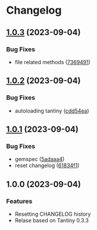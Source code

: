 # Changelog

## [1.0.3](https://github.com/a-chris/tantiny-in-memory/compare/v1.0.2...v1.0.3) (2023-09-04)


### Bug Fixes

* file related methods ([7369491](https://github.com/a-chris/tantiny-in-memory/commit/736949108cc883fbc7d8cd25a57746778b0ba6e2))

## [1.0.2](https://github.com/a-chris/tantiny-in-memory/compare/v1.0.1...v1.0.2) (2023-09-04)


### Bug Fixes

* autoloading tantiny ([cdd54ea](https://github.com/a-chris/tantiny-in-memory/commit/cdd54ea7edf1db2de33bdd2e4e43d0f63a90b170))

## [1.0.1](https://github.com/a-chris/tantiny-in-memory/compare/v1.0.0...v1.0.1) (2023-09-04)


### Bug Fixes

* gemspec ([5adaaa4](https://github.com/a-chris/tantiny-in-memory/commit/5adaaa4c5c01ff78ec957ef8be2d13a2779dbcc1))
* reset changelog ([61834f1](https://github.com/a-chris/tantiny-in-memory/commit/61834f1b50c6cee30884e72cef365a81548811a9))

## 1.0.0 (2023-09-04)

### Features

- Resetting CHANGELOG history
- Relase based on Tantiny 0.3.3
